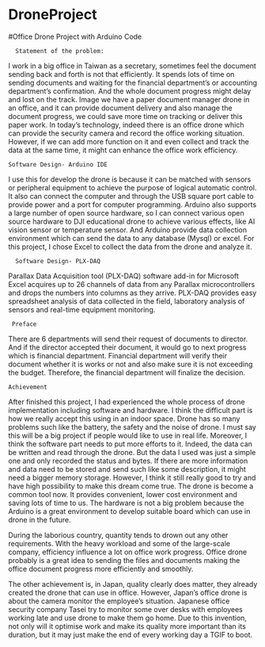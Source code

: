 # DroneProject
#Office Drone Project with Arduino Code

      Statement of the problem:
I work in a big office in Taiwan as a secretary, sometimes feel the document sending back and forth is not that efficiently. It spends lots of time on sending documents and waiting for the financial department’s or accounting department’s confirmation. And the whole document progress might delay and lost on the track.
Image we have a paper document manager drone in an office, and it can provide document delivery and also manage the document progress, we could save more time on tracking or deliver this paper work. In today’s technology, indeed there is an office drone which can provide the security camera and record the office working situation. However, if we can add more function on it and even collect and track the data at the same time, it might can enhance the office work efficiency.

	Software Design- Arduino IDE
I use this for develop the drone is because it can be matched with sensors or peripheral equipment to achieve the purpose of logical automatic control. It also can connect the computer and through the USB square port cable to provide power and a port for computer programming. Arduino also supports a large number of open source hardware, so I can connect various open source hardware to DJI educational drone to achieve various effects, like AI vision sensor or temperature sensor. And Arduino provide data collection environment which can send the data to any database (Mysql) or excel. For this project, I chose Excel to collect the data from the drone and analyze it. 


      Software Design- PLX-DAQ 
Parallax Data Acquisition tool (PLX-DAQ) software add-in for Microsoft Excel acquires up to 26 channels of data from any Parallax microcontrollers and drops the numbers into columns as they arrive. PLX-DAQ provides easy spreadsheet analysis of data collected in the field, laboratory analysis of sensors and real-time equipment monitoring.


     Preface
There are 6 departments will send their request of documents to director. And if the director accepted their document, it would go to next progress which is financial department.
Financial department will verify their document whether it is works or not and also make sure it is not exceeding the budget. Therefore, the financial department will finalize the decision.

    Achievement

After finished this project, I had experienced the whole process of drone implementation including software and hardware. I think the difficult part is how we really accept this using in an indoor space. Drone has so many problems such like the battery, the safety and the noise of drone. I must say this will be a big project if people would like to use in real life. Moreover, I think the software part needs to put more efforts to it. Indeed, the data can be written and read through the drone. But the data I used was just a simple one and only recorded the status and bytes. If there are more information and data need to be stored and send such like some description, it might need a bigger memory storage. However, I think it still really good to try and have high possibility to make this dream come true. The drone is become a common tool now. It provides convenient, lower cost environment and saving lots of time to us. The hardware is not a big problem because the Arduino is a great environment to develop suitable board which can use in drone in the future. 

During the laborious country, quantity tends to drown out any other requirements. With the heavy workload and some of the large-scale company, efficiency influence a lot on office work progress. Office drone probably is a great idea to sending the files and documents making the office document progress more efficiently and smoothly.

The other achievement is, in Japan, quality clearly does matter, they already created the drone that can use in office. However, Japan’s office drone is about the camera monitor the employee’s situation. Japanese office security company Tasei try to monitor some over desks with employees working late and use drone to make them go home. Due to this invention, not only will it optimise work and make its quality more important than its duration, but it may just make the end of every working day a TGIF to boot.




